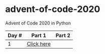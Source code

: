 # advent-of-code-2020
Advent of Code 2020 in Python

| Day \# | Part 1 | Part 2|
| --- | --- | --- |
| 1 | [Click here](../advent-of-code-2020/day_01_-_report_repair/part_1.py) | |
